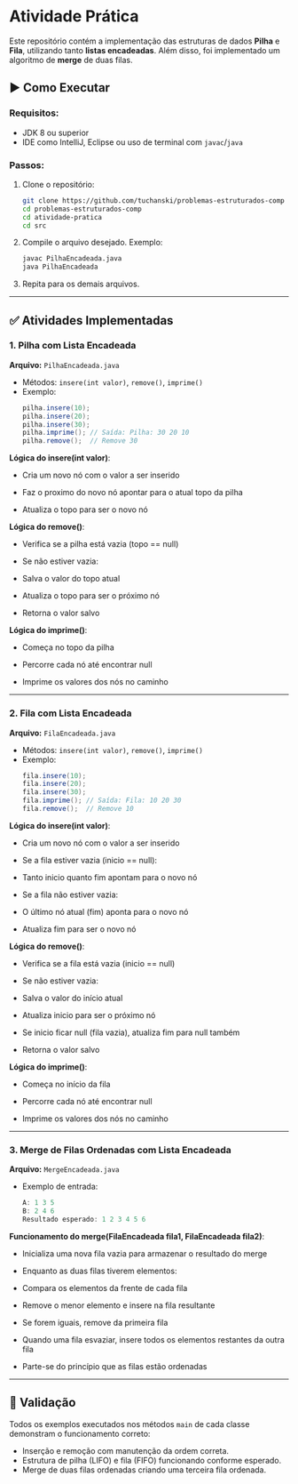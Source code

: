 # Atividade Prática

Este repositório contém a implementação das estruturas de dados **Pilha** e **Fila**, utilizando tanto **listas encadeadas**. Além disso, foi implementado um algoritmo de **merge** de duas filas.

## ▶️ Como Executar

### Requisitos:
- JDK 8 ou superior
- IDE como IntelliJ, Eclipse ou uso de terminal com `javac`/`java`

### Passos:

1. Clone o repositório:
   ```bash
   git clone https://github.com/tuchanski/problemas-estruturados-comp
   cd problemas-estruturados-comp
   cd atividade-pratica
   cd src
   ```

2. Compile o arquivo desejado. Exemplo:
   ```bash
   javac PilhaEncadeada.java
   java PilhaEncadeada
   ```

3. Repita para os demais arquivos.

---

## ✅ Atividades Implementadas

### 1. Pilha com Lista Encadeada
**Arquivo:** `PilhaEncadeada.java`

- Métodos: `insere(int valor)`, `remove()`, `imprime()`
- Exemplo:
  ```java
  pilha.insere(10);
  pilha.insere(20);
  pilha.insere(30);
  pilha.imprime(); // Saída: Pilha: 30 20 10
  pilha.remove();  // Remove 30
  ```

**Lógica do insere(int valor)**:

- Cria um novo nó com o valor a ser inserido

- Faz o proximo do novo nó apontar para o atual topo da pilha

- Atualiza o topo para ser o novo nó

**Lógica do remove()**:

- Verifica se a pilha está vazia (topo == null)

- Se não estiver vazia:

- Salva o valor do topo atual

- Atualiza o topo para ser o próximo nó

- Retorna o valor salvo

**Lógica do imprime()**:

- Começa no topo da pilha

- Percorre cada nó até encontrar null

- Imprime os valores dos nós no caminho

---

### 2. Fila com Lista Encadeada
**Arquivo:** `FilaEncadeada.java`

- Métodos: `insere(int valor)`, `remove()`, `imprime()`
- Exemplo:
  ```java
  fila.insere(10);
  fila.insere(20);
  fila.insere(30);
  fila.imprime(); // Saída: Fila: 10 20 30
  fila.remove();  // Remove 10
  ```

**Lógica do insere(int valor)**:

- Cria um novo nó com o valor a ser inserido

- Se a fila estiver vazia (inicio == null):

- Tanto inicio quanto fim apontam para o novo nó

- Se a fila não estiver vazia:

- O último nó atual (fim) aponta para o novo nó

- Atualiza fim para ser o novo nó

**Lógica do remove()**:

- Verifica se a fila está vazia (inicio == null)

- Se não estiver vazia:

- Salva o valor do início atual

- Atualiza inicio para ser o próximo nó

- Se inicio ficar null (fila vazia), atualiza fim para null também

- Retorna o valor salvo

**Lógica do imprime()**:

- Começa no início da fila

- Percorre cada nó até encontrar null

- Imprime os valores dos nós no caminho

---

### 3. Merge de Filas Ordenadas com Lista Encadeada
**Arquivo:** `MergeEncadeada.java`

- Exemplo de entrada:
  ```java
  A: 1 3 5
  B: 2 4 6
  Resultado esperado: 1 2 3 4 5 6
  ```

**Funcionamento do merge(FilaEncadeada fila1, FilaEncadeada fila2)**:

- Inicializa uma nova fila vazia para armazenar o resultado do merge

- Enquanto as duas filas tiverem elementos:

- Compara os elementos da frente de cada fila

- Remove o menor elemento e insere na fila resultante

- Se forem iguais, remove da primeira fila

- Quando uma fila esvaziar, insere todos os elementos restantes da outra fila

- Parte-se do princípio que as filas estão ordenadas

---

## 🧪 Validação

Todos os exemplos executados nos métodos `main` de cada classe demonstram o funcionamento correto:

- Inserção e remoção com manutenção da ordem correta.
- Estrutura de pilha (LIFO) e fila (FIFO) funcionando conforme esperado.
- Merge de duas filas ordenadas criando uma terceira fila ordenada.

